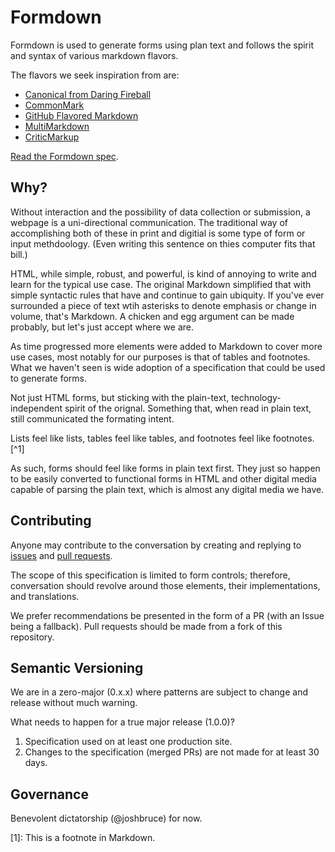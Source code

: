 # Formdown

Formdown is used to generate forms using plan text and follows the spirit and syntax of various markdown flavors.

The flavors we seek inspiration from are:

- [Canonical from Daring Fireball](https://daringfireball.net/projects/markdown/syntax)
- [CommonMark](https://commonmark.org)
- [GitHub Flavored Markdown](https://github.github.com/gfm/)
- [MultiMarkdown](https://fletcherpenney.net/multimarkdown/)
- [CriticMarkup](http://criticmarkup.com)

[Read the Formdown spec](https://github.com/8fold/formdown-spec/blob/main/spec.md).

## Why?

Without interaction and the possibility of data collection or submission, a webpage is a uni-directional communication. The traditional way of accomplishing both of these in print and digitial is some type of form or input methdoology. (Even writing this sentence on thies computer fits that bill.)

HTML, while simple, robust, and powerful, is kind of annoying to write and learn for the typical use case. The original Markdown simplified that with simple syntactic rules that have and continue to gain ubiquity. If you've ever surrounded a piece of text wtih asterisks to denote emphasis or change in volume, that's Markdown. A chicken and egg argument can be made probably, but let's just accept where we are.

As time progressed more elements were added to Markdown to cover more use cases, most notably for our purposes is that of tables and footnotes. What we haven't seen is wide adoption of a specification that could be used to generate forms.

Not just HTML forms, but sticking with the plain-text, technology-independent spirit of the orignal. Something that, when read in plain text, still communicated the formating intent.

Lists feel like lists, tables feel like tables, and footnotes feel like footnotes.[^1]

As such, forms should feel like forms in plain text first. They just so happen to be easily converted to functional forms in HTML and other digital media capable of parsing the plain text, which is almost any digital media we have.

## Contributing

Anyone may contribute to the conversation by creating and replying to [issues](https://github.com/8fold/formdown-spec/issues) and [pull requests](https://github.com/8fold/formdown-spec/pulls).

The scope of this specification is limited to form controls; therefore, conversation should revolve around those elements, their implementations, and translations.

We prefer recommendations be presented in the form of a PR (with an Issue being a fallback). Pull requests should be made from a fork of this repository.

## Semantic Versioning

We are in a zero-major (0.x.x) where patterns are subject to change and release without much warning.

What needs to happen for a true major release (1.0.0)?

1. Specification used on at least one production site.
2. Changes to the specification (merged PRs) are not made for at least 30 days.

## Governance

Benevolent dictatorship (@joshbruce) for now.

[1]: This is a footnote in Markdown.

